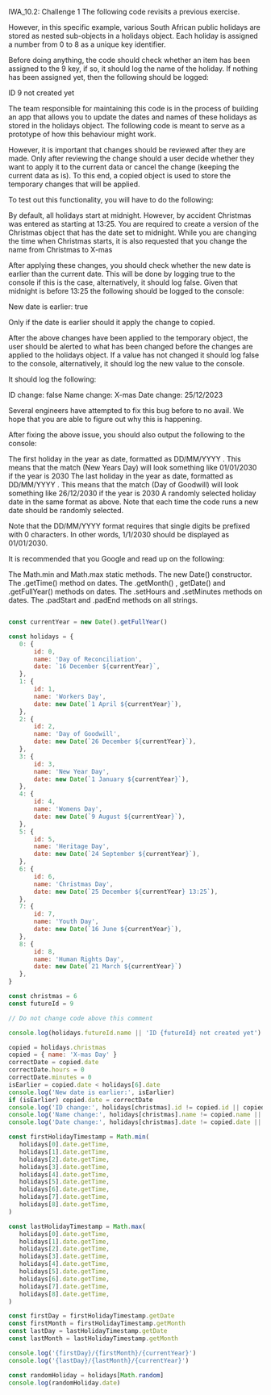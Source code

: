 IWA_10.2: Challenge 1
The following code revisits a previous exercise.

 

However, in this specific example, various South African public holidays are stored as nested sub-objects in a holidays object. Each holiday is assigned a number from 0 to 8 as a unique key identifier.

 

Before doing anything, the code should check whether an item has been assigned to the 9 key, if so, it should log the name of the holiday. If nothing has been assigned yet, then the following should be logged:

 

ID 9 not created yet

 

The team responsible for maintaining this code is in the process of building an app that allows you to update the dates and names of these holidays as stored in the holidays object. The following code is meant to serve as a prototype of how this behaviour might work.

 

However, it is important that changes should be reviewed after they are made. Only after reviewing the change should a user decide whether they want to apply it to the current data or cancel the change (keeping the current data as is). To this end, a copied object is used to store the temporary changes that will be applied.

 

To test out this functionality, you will have to do the following:

By default, all holidays start at midnight. However, by accident Christmas was entered as starting at 13:25. You are required to create a version of the Christmas object that has the date set to midnight.
While you are changing the time when Christmas starts, it is also requested that you change the name from Christmas to X-mas
 

After applying these changes, you should check whether the new date is earlier than the current date. This will be done by logging true to the console if this is the case, alternatively, it should log false. Given that midnight is before 13:25 the following should be logged to the console:

 

New date is earlier: true

 

Only if the date is earlier should it apply the change to copied.

 

After the above changes have been applied to the temporary object, the user should be alerted to what has been changed before the changes are applied to the holidays object. If a value has not changed it should log false to the console, alternatively, it should log the new value to the console.

 

It should log the following:

ID change: false
Name change: X-mas
Date change: 25/12/2023
 

Several engineers have attempted to fix this bug before to no avail. We hope that you are able to figure out why this is happening.

 

After fixing the above issue, you should also output the following to the console:

The first holiday in the year as date, formatted as DD/MM/YYYY . This means that the match (New Years Day) will look something like 01/01/2030 if the year is 2030
The last holiday in the year as date, formatted as DD/MM/YYYY . This means that the match (Day of Goodwill) will look something like 26/12/2030 if the year is 2030
A randomly selected holiday date in the same format as above. Note that each time the code runs a new date should be randomly selected.
 

Note that the DD/MM/YYYY format requires that single digits be prefixed with 0 characters. In other words, 1/1/2030 should be displayed as 01/01/2030.

 

It is recommended that you Google and read up on the following:

The Math.min and Math.max static methods.
The new Date() constructor.
The .getTime() method on dates.
The .getMonth() , getDate() and .getFullYear() methods on dates.
The .setHours and .setMinutes methods on dates.
The .padStart and .padEnd methods on all strings.
 
 ``` js

const currentYear = new Date().getFullYear()

const holidays = {
    0: {
        id: 0,
        name: 'Day of Reconciliation',
        date: `16 December ${currentYear}`,
    },
    1: {
        id: 1,
        name: 'Workers Day',
        date: new Date(`1 April ${currentYear}`),
    },
    2: {
        id: 2,
        name: 'Day of Goodwill',
        date: new Date(`26 December ${currentYear}`),
    },
    3: {
        id: 3,
        name: 'New Year Day',
        date: new Date(`1 January ${currentYear}`),
    },
    4: {
        id: 4,
        name: 'Womens Day',
        date: new Date(`9 August ${currentYear}`),
    },
    5: {
        id: 5,
        name: 'Heritage Day',
        date: new Date(`24 September ${currentYear}`),
    },
    6: {
        id: 6,
        name: 'Christmas Day',
        date: new Date(`25 December ${currentYear} 13:25`),
    },
    7: {
        id: 7,
        name: 'Youth Day',
        date: new Date(`16 June ${currentYear}`),
    },
    8: {
        id: 8,
        name: 'Human Rights Day',
        date: new Date(`21 March ${currentYear}`)
    },
}

const christmas = 6
const futureId = 9

// Do not change code above this comment

console.log(holidays.futureId.name || 'ID {futureId} not created yet')

copied = holidays.christmas
copied = { name: 'X-mas Day' }
correctDate = copied.date
correctDate.hours = 0
correctDate.minutes = 0
isEarlier = copied.date < holidays[6].date
console.log('New date is earlier:', isEarlier)
if (isEarlier) copied.date = correctDate
console.log('ID change:', holidays[christmas].id != copied.id || copied.id)
console.log('Name change:', holidays[christmas].name != copied.name || copied.name)
console.log('Date change:', holidays[christmas].date != copied.date || copied.date)

const firstHolidayTimestamp = Math.min(
    holidays[0].date.getTime,
    holidays[1].date.getTime,
    holidays[2].date.getTime,
    holidays[3].date.getTime,
    holidays[4].date.getTime,
    holidays[5].date.getTime,
    holidays[6].date.getTime,
    holidays[7].date.getTime,
    holidays[8].date.getTime,
)

const lastHolidayTimestamp = Math.max(
    holidays[0].date.getTime,
    holidays[1].date.getTime,
    holidays[2].date.getTime,
    holidays[3].date.getTime,
    holidays[4].date.getTime,
    holidays[5].date.getTime,
    holidays[6].date.getTime,
    holidays[7].date.getTime,
    holidays[8].date.getTime,
)

const firstDay = firstHolidayTimestamp.getDate
const firstMonth = firstHolidayTimestamp.getMonth
const lastDay = lastHolidayTimestamp.getDate
const lastMonth = lastHolidayTimestamp.getMonth

console.log('{firstDay}/{firstMonth}/{currentYear}')
console.log('{lastDay}/{lastMonth}/{currentYear}')

const randomHoliday = holidays[Math.random]
console.log(randomHoliday.date)
```